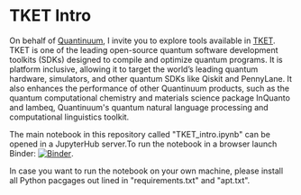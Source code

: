 # TKET Intro

On behalf of [Quantinuum](https://www.quantinuum.com/), I invite you to explore tools available in [TKET](https://www.quantinuum.com/developers/tket). TKET is one of the leading open-source quantum software development toolkits (SDKs) designed to compile and optimize quantum programs. It is platform inclusive, allowing it to target the world’s leading quantum hardware, simulators, and other quantum SDKs like Qiskit and PennyLane. It also enhances the performance of other Quantinuum products, such as the quantum computational chemistry and materials science package InQuanto and lambeq, Quantinuum's quantum natural language processing and computational linguistics toolkit. 

The main notebook in this repository called "TKET_intro.ipynb" can be opened in a JupyterHub server.To run the notebook in a browser launch Binder:
[![Binder](https://mybinder.org/badge_logo.svg)](https://mybinder.org/v2/gh/spendierk/TKET_intro_for_qiskit_users/main).

In case you want to run the notebook on your own machine, please install all Python pacgages out lined in "requirements.txt" and "apt.txt".
